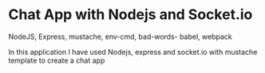 <h1>Chat App with Nodejs and Socket.io</h1>
<p>NodeJS, Express, mustache, env-cmd, bad-words- babel, webpack</p>
<p>In this application I have used Nodejs, express and socket.io with mustache template to create a chat app</p>

